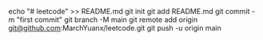 echo "# leetcode" >> README.md
git init
git add README.md
git commit -m "first commit"
git branch -M main
git remote add origin git@github.com:MarchYuanx/leetcode.git
git push -u origin main

